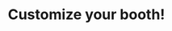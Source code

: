 ---
featured: true
title: Customize your booth!
tags:
- Custom
width: 10
length: 10
description: "<b>Design your next award-winning custom booth</b><ul><li>Create your
  custom booth with MoreThanSpaces’ award-winning team of architects and designers.</li><li>100%
  tailor-made to you and your brand&#39;s needs.</li><li>State-of-the-art materials
  in any size and innovative ideas customized from a-to- z.</li><li>You and your customers
  will be amazed!</li><li>Call our expert team today for a quote: <a href='tel:1 833
  667 3842'><b>1-833-667-3842</b></a></li></ul>"
rent: 1
own: 1
images:
- url: assets/img/booths/custom/custom.jpg
obj: 437387a8e54b4100a46e4b52fb511cf0
---